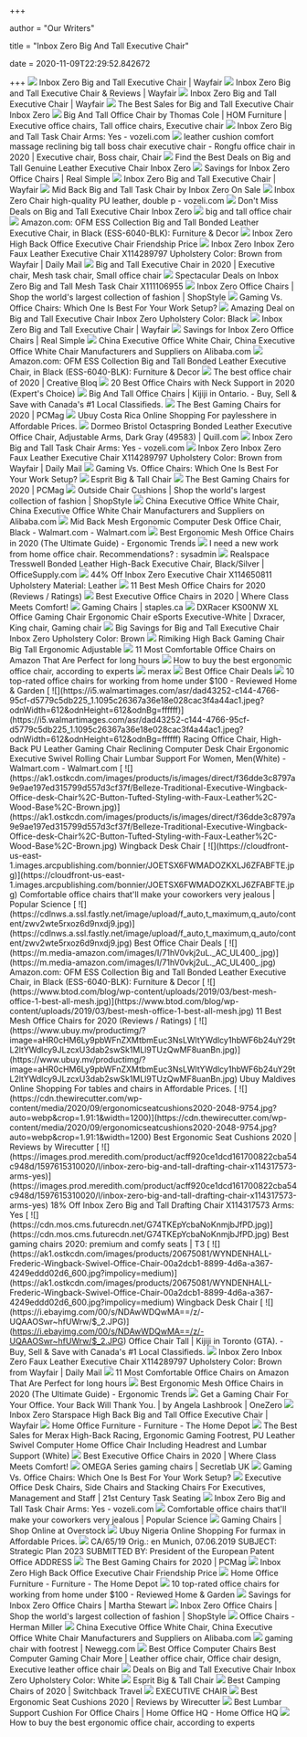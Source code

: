 +++
        
author = "Our Writers"
        
title = "Inbox Zero Big And Tall Executive Chair"
        
date = 2020-11-09T22:29:52.842672
        
+++
[ ![](https://secure.img1-fg.wfcdn.com/im/16676905/resize-h800-w800%5Ecompr-r85/1146/114652175/Big+and+Tall+Executive+Chair.jpg)](https://secure.img1-fg.wfcdn.com/im/16676905/resize-h800-w800%5Ecompr-r85/1146/114652175/Big+and+Tall+Executive+Chair.jpg) Inbox Zero Big and Tall Executive Chair | Wayfair
[ ![](https://secure.img1-fg.wfcdn.com/im/42071207/resize-h800-w800%5Ecompr-r85/3843/38430752/Big+and+Tall+Executive+Chair.jpg)](https://secure.img1-fg.wfcdn.com/im/42071207/resize-h800-w800%5Ecompr-r85/3843/38430752/Big+and+Tall+Executive+Chair.jpg) Inbox Zero Big and Tall Executive Chair & Reviews | Wayfair
[ ![](https://secure.img1-fg.wfcdn.com/im/62867686/resize-h800-w800%5Ecompr-r85/1146/114652590/Big+and+Tall+Executive+Chair.jpg)](https://secure.img1-fg.wfcdn.com/im/62867686/resize-h800-w800%5Ecompr-r85/1146/114652590/Big+and+Tall+Executive+Chair.jpg) Inbox Zero Big and Tall Executive Chair | Wayfair
[ ![](https://images.prod.meredith.com/product/1428d6e804a05822ac7d5d6770b1153e/1594966119107/l/big-and-tall-executive-chair-inbox-zero)](https://images.prod.meredith.com/product/1428d6e804a05822ac7d5d6770b1153e/1594966119107/l/big-and-tall-executive-chair-inbox-zero) The Best Sales for Big and Tall Executive Chair Inbox Zero
[ ![](https://i.pinimg.com/originals/09/b4/6a/09b46a4fad2497e4a0cd6fc9a0bc0be5.jpg)](https://i.pinimg.com/originals/09/b4/6a/09b46a4fad2497e4a0cd6fc9a0bc0be5.jpg) Big And Tall Office Chair by Thomas Cole | HOM Furniture | Executive office  chairs, Tall office chairs, Executive chair
[ ![](https://i.pinimg.com/originals/0d/9e/e9/0d9ee92adfcdfc043519751289f71d7e.jpg)](https://i.pinimg.com/originals/0d/9e/e9/0d9ee92adfcdfc043519751289f71d7e.jpg) Inbox Zero Big and Tall Task Chair Arms: Yes - vozeli.com
[ ![](https://i.pinimg.com/originals/2b/45/f3/2b45f3525bada8b11371f911172f573c.png)](https://i.pinimg.com/originals/2b/45/f3/2b45f3525bada8b11371f911172f573c.png) leather cushion comfort massage reclining big tall boss chair executive  chair - Rongfu office chair in 2020 | Executive chair, Boss chair, Chair
[ ![](https://images.prod.meredith.com/product/a500faacd6018237a2f43871be15934a/1604744201719/l/big-and-tall-genuine-leather-executive-chair-inbox-zero)](https://images.prod.meredith.com/product/a500faacd6018237a2f43871be15934a/1604744201719/l/big-and-tall-genuine-leather-executive-chair-inbox-zero) Find the Best Deals on Big and Tall Genuine Leather Executive Chair Inbox  Zero
[ ![](https://images.prod.meredith.com/product/aec65cf83af7c514d98220d9cc2298d1/1587117821086/m/ergonomic-office-chairs-red-inbox-zero-upholstery-color-black)](https://images.prod.meredith.com/product/aec65cf83af7c514d98220d9cc2298d1/1587117821086/m/ergonomic-office-chairs-red-inbox-zero-upholstery-color-black) Savings for Inbox Zero Office Chairs | Real Simple
[ ![](https://secure.img1-fg.wfcdn.com/im/22936337/resize-h800-w800%5Ecompr-r85/1146/114652326/Big+and+Tall+Executive+Chair.jpg)](https://secure.img1-fg.wfcdn.com/im/22936337/resize-h800-w800%5Ecompr-r85/1146/114652326/Big+and+Tall+Executive+Chair.jpg) Inbox Zero Big and Tall Executive Chair | Wayfair
[ ![](https://secure.img1-fg.wfcdn.com/im/51493828/resize-h310-w310%5Ecompr-r85/3431/114653377/Mid+Back+Big+and+Tall+Task+Chair.jpg)](https://secure.img1-fg.wfcdn.com/im/51493828/resize-h310-w310%5Ecompr-r85/3431/114653377/Mid+Back+Big+and+Tall+Task+Chair.jpg) Mid Back Big and Tall Task Chair by Inbox Zero On Sale
[ ![](https://i.pinimg.com/originals/dc/c9/ef/dcc9efc8c5d632a17f5b4dd717bb5947.jpg)](https://i.pinimg.com/originals/dc/c9/ef/dcc9efc8c5d632a17f5b4dd717bb5947.jpg) Inbox Zero Chair high-quality PU leather, double p - vozeli.com
[ ![](https://images.prod.meredith.com/product/fcbfe14db77e02be388a65b4917a744a/1597831354502/l/big-and-tall-executive-chair-inbox-zero)](https://images.prod.meredith.com/product/fcbfe14db77e02be388a65b4917a744a/1597831354502/l/big-and-tall-executive-chair-inbox-zero) Don't Miss Deals on Big and Tall Executive Chair Inbox Zero
[ ![](https://ak1.ostkcdn.com/images/products/3021447/3/Office-Star-Big-and-Tall-Mesh-Office-Chair-P11166350.jpg)](https://ak1.ostkcdn.com/images/products/3021447/3/Office-Star-Big-and-Tall-Mesh-Office-Chair-P11166350.jpg) big and tall office chair
[ ![](https://m.media-amazon.com/images/I/71UW8MRo81L._AC_.__US500__.jpg)](https://m.media-amazon.com/images/I/71UW8MRo81L._AC_.__US500__.jpg) Amazon.com: OFM ESS Collection Big and Tall Bonded Leather Executive Chair,  in Black (ESS-6040-BLK): Furniture & Decor
[ ![](https://secure.img1-fg.wfcdn.com/im/86898953/resize-h310-w310%5Ecompr-r85/6468/125169393/High+Back+Office+Executive+Chair.jpg)](https://secure.img1-fg.wfcdn.com/im/86898953/resize-h310-w310%5Ecompr-r85/6468/125169393/High+Back+Office+Executive+Chair.jpg) Inbox Zero High Back Office Executive Chair Friendship Price
[ ![](https://d4-pub.bizrate.com/image/obj/13142050171;sq=400)](https://d4-pub.bizrate.com/image/obj/13142050171;sq=400) Inbox Zero Inbox Zero Faux Leather Executive Chair X114289797 Upholstery  Color: Brown from Wayfair | Daily Mail
[ ![](https://i.pinimg.com/originals/3c/c9/fa/3cc9fa202c8ebd1c1c7f3cf0eb89f91e.png)](https://i.pinimg.com/originals/3c/c9/fa/3cc9fa202c8ebd1c1c7f3cf0eb89f91e.png) Big and Tall Executive Chair in 2020 | Executive chair, Mesh task chair,  Small office chair
[ ![](https://images.prod.meredith.com/product/93f11368d9d4fe857ced69ead66e542f/1604225257783/l/inbox-zero-big-and-tall-mesh-task-chair-x111106955)](https://images.prod.meredith.com/product/93f11368d9d4fe857ced69ead66e542f/1604225257783/l/inbox-zero-big-and-tall-mesh-task-chair-x111106955) Spectacular Deals on Inbox Zero Big and Tall Mesh Task Chair X111106955
[ ![](https://img.shopstyle-cdn.com/sim/67/24/6724324bfc93604dedc0dd54b241b8bf_xlarge/big-and-tall-ergonomic-executive-chair-inbox-zero.jpg)](https://img.shopstyle-cdn.com/sim/67/24/6724324bfc93604dedc0dd54b241b8bf_xlarge/big-and-tall-ergonomic-executive-chair-inbox-zero.jpg) Inbox Zero Office Chairs | Shop the world's largest collection of fashion |  ShopStyle
[ ![](https://thumbor.forbes.com/thumbor/711x400/https://specials-images.forbesimg.com/imageserve/5e8e572c93ef920006d3a192/960x0.jpg?fit=scale)](https://thumbor.forbes.com/thumbor/711x400/https://specials-images.forbesimg.com/imageserve/5e8e572c93ef920006d3a192/960x0.jpg?fit=scale) Gaming Vs. Office Chairs: Which One Is Best For Your Work Setup?
[ ![](https://images.prod.meredith.com/product/6d554d71c648ddc7d0aed706cbc5273d/1595930484075/l/big-and-tall-executive-chair-inbox-zero-upholstery-color-black)](https://images.prod.meredith.com/product/6d554d71c648ddc7d0aed706cbc5273d/1595930484075/l/big-and-tall-executive-chair-inbox-zero-upholstery-color-black) Amazing Deal on Big and Tall Executive Chair Inbox Zero Upholstery Color:  Black
[ ![](https://secure.img1-fg.wfcdn.com/im/40052175/resize-h800-w800%5Ecompr-r85/1146/114652612/Big+and+Tall+Executive+Chair.jpg)](https://secure.img1-fg.wfcdn.com/im/40052175/resize-h800-w800%5Ecompr-r85/1146/114652612/Big+and+Tall+Executive+Chair.jpg) Inbox Zero Big and Tall Executive Chair | Wayfair
[ ![](https://images.prod.meredith.com/product/e8da0eeb2163b7fb4669a4b427496058/1587117831454/m/ergonomic-office-chairs-red-inbox-zero-upholstery-color-blue)](https://images.prod.meredith.com/product/e8da0eeb2163b7fb4669a4b427496058/1587117831454/m/ergonomic-office-chairs-red-inbox-zero-upholstery-color-blue) Savings for Inbox Zero Office Chairs | Real Simple
[ ![](https://s.alicdn.com/@sc01/kf/Hc108567f49ba4cac9dbb9362658b601ag.jpg)](https://s.alicdn.com/@sc01/kf/Hc108567f49ba4cac9dbb9362658b601ag.jpg) China Executive Office White Chair, China Executive Office White Chair  Manufacturers and Suppliers on Alibaba.com
[ ![](https://m.media-amazon.com/images/S/aplus-media/vc/40c69f4f-d30e-42c0-896e-cd339ef11241._SR150,300_.jpg)](https://m.media-amazon.com/images/S/aplus-media/vc/40c69f4f-d30e-42c0-896e-cd339ef11241._SR150,300_.jpg) Amazon.com: OFM ESS Collection Big and Tall Bonded Leather Executive Chair,  in Black (ESS-6040-BLK): Furniture & Decor
[ ![](https://cdn.mos.cms.futurecdn.net/NkRwHsoDezP3MuJnwDvjhh.jpg)](https://cdn.mos.cms.futurecdn.net/NkRwHsoDezP3MuJnwDvjhh.jpg) The best office chair of 2020 | Creative Bloq
[ ![](https://cdn.autonomous.ai/static/upload/images/common/upload/20201022/20-Best-Office-Chairs-with-Neck-Support-in-2020-Experts-Choice_10462e025e90.jpg)](https://cdn.autonomous.ai/static/upload/images/common/upload/20201022/20-Best-Office-Chairs-with-Neck-Support-in-2020-Experts-Choice_10462e025e90.jpg) 20 Best Office Chairs with Neck Support in 2020 (Expert's Choice)
[ ![](https://i.ebayimg.com/images/g/9msAAOSwQZFdnghq/s-l200.jpg)](https://i.ebayimg.com/images/g/9msAAOSwQZFdnghq/s-l200.jpg) Big And Tall Office Chairs | Kijiji in Ontario. - Buy, Sell & Save with  Canada's #1 Local Classifieds.
[ ![](https://i.pcmag.com/imagery/reviews/00yJS0v45fMMdRvhAp53QsN-4.1569474653.fit_lpad.size_625x365.jpg)](https://i.pcmag.com/imagery/reviews/00yJS0v45fMMdRvhAp53QsN-4.1569474653.fit_lpad.size_625x365.jpg) The Best Gaming Chairs for 2020 | PCMag
[ ![](https://www.ubuy.cr/productimg/?image=aHR0cHM6Ly9pbWFnZXMtbmEuc3NsLWltYWdlcy1hbWF6b24uY29tL2ltYWdlcy9JLzcxc21uYWZaeS1MLl9TUzQwMF8uanBn.jpg)](https://www.ubuy.cr/productimg/?image=aHR0cHM6Ly9pbWFnZXMtbmEuc3NsLWltYWdlcy1hbWF6b24uY29tL2ltYWdlcy9JLzcxc21uYWZaeS1MLl9TUzQwMF8uanBn.jpg) Ubuy Costa Rica Online Shopping For paylesshere in Affordable Prices.
[ ![](https://www.quill.com/is/image/Quill/s1130103_s7?iv=RLYpN3&wid=1080&hei=1080&fit=fit,1)](https://www.quill.com/is/image/Quill/s1130103_s7?iv=RLYpN3&wid=1080&hei=1080&fit=fit,1) Dormeo Bristol Octaspring Bonded Leather Executive Office Chair, Adjustable  Arms, Dark Gray (49583) | Quill.com
[ ![](https://i.pinimg.com/originals/03/93/21/039321e608ed5b66f6ec50f6f5f54fe3.jpg)](https://i.pinimg.com/originals/03/93/21/039321e608ed5b66f6ec50f6f5f54fe3.jpg) Inbox Zero Big and Tall Task Chair Arms: Yes - vozeli.com
[ ![](https://secure.img1-ag.wfcdn.com/im/47024712/resize-h400-w400%5Ecompr-r85/1208/120822019/.jpg)](https://secure.img1-ag.wfcdn.com/im/47024712/resize-h400-w400%5Ecompr-r85/1208/120822019/.jpg) Inbox Zero Inbox Zero Faux Leather Executive Chair X114289797 Upholstery  Color: Brown from Wayfair | Daily Mail
[ ![](https://specials-images.forbesimg.com/imageserve/5e8f5c14b4aaaa0006ecf1fd/960x0.jpg?fit=scale)](https://specials-images.forbesimg.com/imageserve/5e8f5c14b4aaaa0006ecf1fd/960x0.jpg?fit=scale) Gaming Vs. Office Chairs: Which One Is Best For Your Work Setup?
[ ![](https://www.source.ca/wp-content/uploads/2017/09/44088A.jpg)](https://www.source.ca/wp-content/uploads/2017/09/44088A.jpg) Esprit Big & Tall Chair
[ ![](https://i.pcmag.com/imagery/roundups/01nItxF7gLV1QBkVufORlYb-2..1569470766.jpg)](https://i.pcmag.com/imagery/roundups/01nItxF7gLV1QBkVufORlYb-2..1569470766.jpg) The Best Gaming Chairs for 2020 | PCMag
[ ![](https://img.shopstyle-cdn.com/sim/7a/50/7a508a0c49de37dca913bd13e569d8f2_best/big-tall-office-executive-chair-inbox-zero.jpg)](https://img.shopstyle-cdn.com/sim/7a/50/7a508a0c49de37dca913bd13e569d8f2_best/big-tall-office-executive-chair-inbox-zero.jpg) Outside Chair Cushions | Shop the world's largest collection of fashion |  ShopStyle
[ ![](https://s.alicdn.com/@sc01/kf/Hf07ca7f073cd4379a34648a3e9170808T.jpg)](https://s.alicdn.com/@sc01/kf/Hf07ca7f073cd4379a34648a3e9170808T.jpg) China Executive Office White Chair, China Executive Office White Chair  Manufacturers and Suppliers on Alibaba.com
[ ![](https://i5.walmartimages.com/asr/f4cc8075-9bc6-4db5-949b-a0890cee3f0a_1.acbcbca03599e111d8b0297624902c83.jpeg?odnWidth=612&odnHeight=612&odnBg=ffffff)](https://i5.walmartimages.com/asr/f4cc8075-9bc6-4db5-949b-a0890cee3f0a_1.acbcbca03599e111d8b0297624902c83.jpeg?odnWidth=612&odnHeight=612&odnBg=ffffff) Mid Back Mesh Ergonomic Computer Desk Office Chair, Black - Walmart.com -  Walmart.com
[ ![](http://ergonomictrends.com/wp-content/uploads/2019/12/best-mesh-office-chairs.jpg)](http://ergonomictrends.com/wp-content/uploads/2019/12/best-mesh-office-chairs.jpg) Best Ergonomic Mesh Office Chairs in 2020 (The Ultimate Guide) - Ergonomic  Trends
[ ![](https://external-preview.redd.it/7oHsb48QtRbnGM_VO_MAhiaaJbUtddr3chVs5u69Uus.jpg?auto=webp&s=3009c43cf390e2f24ea3bf7231271a37adb8f373)](https://external-preview.redd.it/7oHsb48QtRbnGM_VO_MAhiaaJbUtddr3chVs5u69Uus.jpg?auto=webp&s=3009c43cf390e2f24ea3bf7231271a37adb8f373) I need a new work from home office chair. Recommendations? : sysadmin
[ ![](https://de2wfhoo6xqi5.cloudfront.net/orig/ab6/962/d560dca1e880a007f8086990c9d45aeeec.jpg)](https://de2wfhoo6xqi5.cloudfront.net/orig/ab6/962/d560dca1e880a007f8086990c9d45aeeec.jpg) Realspace Tresswell Bonded Leather High-Back Executive Chair, Black/Silver  | OfficeSupply.com
[ ![](https://images.prod.meredith.com/product/ca0f0f70efb0f0139733c5209296a8b4/1598781883477/l/inbox-zero-executive-chair-x114650811-upholstery-material-leather)](https://images.prod.meredith.com/product/ca0f0f70efb0f0139733c5209296a8b4/1598781883477/l/inbox-zero-executive-chair-x114650811-upholstery-material-leather) 44% Off Inbox Zero Executive Chair X114650811 Upholstery Material: Leather
[ ![](https://www.btod.com/blog/wp-content/uploads/2019/03/best-mesh-office-chairs-2020-blog-header.jpg)](https://www.btod.com/blog/wp-content/uploads/2019/03/best-mesh-office-chairs-2020-blog-header.jpg) 11 Best Mesh Office Chairs for 2020 (Reviews / Ratings)
[ ![](https://thegeniusreview.com/wp-content/uploads/2017/12/81SOvTJC1pL._SY587_.jpg)](https://thegeniusreview.com/wp-content/uploads/2017/12/81SOvTJC1pL._SY587_.jpg) Best Executive Office Chairs in 2020 | Where Class Meets Comfort!
[ ![](https://cdn.shopify.com/s/files/1/0036/4806/1509/products/0cbe96ba2ae59d922a24b553e5f99e8a0c82d1a3_square2956058_1.jpg?v=1601849981)](https://cdn.shopify.com/s/files/1/0036/4806/1509/products/0cbe96ba2ae59d922a24b553e5f99e8a0c82d1a3_square2956058_1.jpg?v=1601849981) Gaming Chairs | staples.ca
[ ![](https://i.pinimg.com/originals/36/8c/cd/368ccd3087d59e4f17488aaa7851b1bb.jpg)](https://i.pinimg.com/originals/36/8c/cd/368ccd3087d59e4f17488aaa7851b1bb.jpg) DXRacer KS00NW XL Office Gaming Chair Ergonomic Chair eSports Executive-White  | Dxracer, King chair, Gaming chair
[ ![](https://images.prod.meredith.com/product/4a08339c87e89acf24c8010e958970cc/1595930478739/l/big-and-tall-executive-chair-inbox-zero-upholstery-color-brown)](https://images.prod.meredith.com/product/4a08339c87e89acf24c8010e958970cc/1595930478739/l/big-and-tall-executive-chair-inbox-zero-upholstery-color-brown) Big Savings for Big and Tall Executive Chair Inbox Zero Upholstery Color:  Brown
[ ![](https://images-na.ssl-images-amazon.com/images/I/61shX1Jk73L._AA200_.jpg)](https://images-na.ssl-images-amazon.com/images/I/61shX1Jk73L._AA200_.jpg) Rimiking High Back Gaming Chair Big Tall Ergonomic Adjustable
[ ![](https://officechairjudge.com/wp-content/uploads/2019/06/La-Z-Boy-Delano-Big-Tall-Executive-Bonded-Leather-Office-Chair.jpg?x61104)](https://officechairjudge.com/wp-content/uploads/2019/06/La-Z-Boy-Delano-Big-Tall-Executive-Bonded-Leather-Office-Chair.jpg?x61104) 11 Most Comfortable Office Chairs on Amazon That Are Perfect for long hours
[ ![](https://media2.s-nbcnews.com/i/newscms/2020_25/3390893/ergonomic-office-chairs-kr-2x1-tease-200618_38008296185ce90fd52b401caf79df24.jpg)](https://media2.s-nbcnews.com/i/newscms/2020_25/3390893/ergonomic-office-chairs-kr-2x1-tease-200618_38008296185ce90fd52b401caf79df24.jpg) How to buy the best ergonomic office chair, according to experts
[ ![](http://www.merax.com/images/meraxoffice/1-16.jpg)](http://www.merax.com/images/meraxoffice/1-16.jpg) merax
[ ![](https://cdlnws.a.ssl.fastly.net/image/upload/f_auto,t_maximum,q_auto/content/t1rxleuin6rxqpvaezm9.jpg)](https://cdlnws.a.ssl.fastly.net/image/upload/f_auto,t_maximum,q_auto/content/t1rxleuin6rxqpvaezm9.jpg) Best Office Chair Deals
[ ![](https://reviewed-com-res.cloudinary.com/image/fetch/s---1Zdd8zF--/b_white,c_limit,cs_srgb,f_auto,fl_progressive.strip_profile,g_center,q_auto,w_792/https://reviewed-production.s3.amazonaws.com/attachment/7de15e60b9274a96/2.png)](https://reviewed-com-res.cloudinary.com/image/fetch/s---1Zdd8zF--/b_white,c_limit,cs_srgb,f_auto,fl_progressive.strip_profile,g_center,q_auto,w_792/https://reviewed-production.s3.amazonaws.com/attachment/7de15e60b9274a96/2.png) 10 top-rated office chairs for working from home under $100 - Reviewed Home  & Garden
[ ![](https://i5.walmartimages.com/asr/dad43252-c144-4766-95cf-d5779c5db225_1.1095c26367a36e18e028cac3f4a44ac1.jpeg?odnWidth=612&odnHeight=612&odnBg=ffffff)](https://i5.walmartimages.com/asr/dad43252-c144-4766-95cf-d5779c5db225_1.1095c26367a36e18e028cac3f4a44ac1.jpeg?odnWidth=612&odnHeight=612&odnBg=ffffff) Racing Office Chair, High-Back PU Leather Gaming Chair Reclining Computer Desk  Chair Ergonomic Executive Swivel Rolling Chair Lumbar Support For Women,  Men(White) - Walmart.com - Walmart.com
[ ![](https://ak1.ostkcdn.com/images/products/is/images/direct/f36dde3c8797a9e9ae197ed315799d557d3cf37f/Belleze-Traditional-Executive-Wingback-Office-desk-Chair%2C-Button-Tufted-Styling-with-Faux-Leather%2C-Wood-Base%2C-Brown.jpg)](https://ak1.ostkcdn.com/images/products/is/images/direct/f36dde3c8797a9e9ae197ed315799d557d3cf37f/Belleze-Traditional-Executive-Wingback-Office-desk-Chair%2C-Button-Tufted-Styling-with-Faux-Leather%2C-Wood-Base%2C-Brown.jpg) Wingback Desk Chair
[ ![](https://cloudfront-us-east-1.images.arcpublishing.com/bonnier/JOETSX6FWMADOZKXLJ6ZFABFTE.jpg)](https://cloudfront-us-east-1.images.arcpublishing.com/bonnier/JOETSX6FWMADOZKXLJ6ZFABFTE.jpg) Comfortable office chairs that'll make your coworkers very jealous |  Popular Science
[ ![](https://cdlnws.a.ssl.fastly.net/image/upload/f_auto,t_maximum,q_auto/content/zwv2wte5rxoz6d9nxdj9.jpg)](https://cdlnws.a.ssl.fastly.net/image/upload/f_auto,t_maximum,q_auto/content/zwv2wte5rxoz6d9nxdj9.jpg) Best Office Chair Deals
[ ![](https://m.media-amazon.com/images/I/71hV0vkj2uL._AC_UL400_.jpg)](https://m.media-amazon.com/images/I/71hV0vkj2uL._AC_UL400_.jpg) Amazon.com: OFM ESS Collection Big and Tall Bonded Leather Executive Chair,  in Black (ESS-6040-BLK): Furniture & Decor
[ ![](https://www.btod.com/blog/wp-content/uploads/2019/03/best-mesh-office-1-best-all-mesh.jpg)](https://www.btod.com/blog/wp-content/uploads/2019/03/best-mesh-office-1-best-all-mesh.jpg) 11 Best Mesh Office Chairs for 2020 (Reviews / Ratings)
[ ![](https://www.ubuy.mv/productimg/?image=aHR0cHM6Ly9pbWFnZXMtbmEuc3NsLWltYWdlcy1hbWF6b24uY29tL2ltYWdlcy9JLzcxU3dab2swSk1MLl9TUzQwMF8uanBn.jpg)](https://www.ubuy.mv/productimg/?image=aHR0cHM6Ly9pbWFnZXMtbmEuc3NsLWltYWdlcy1hbWF6b24uY29tL2ltYWdlcy9JLzcxU3dab2swSk1MLl9TUzQwMF8uanBn.jpg) Ubuy Maldives Online Shopping For tables and chairs in Affordable Prices.
[ ![](https://cdn.thewirecutter.com/wp-content/media/2020/09/ergonomicseatcushions2020-2048-9754.jpg?auto=webp&crop=1.91:1&width=1200)](https://cdn.thewirecutter.com/wp-content/media/2020/09/ergonomicseatcushions2020-2048-9754.jpg?auto=webp&crop=1.91:1&width=1200) Best Ergonomic Seat Cushions 2020 | Reviews by Wirecutter
[ ![](https://images.prod.meredith.com/product/acff920ce1dcd161700822cba54c948d/1597615310020/l/inbox-zero-big-and-tall-drafting-chair-x114317573-arms-yes)](https://images.prod.meredith.com/product/acff920ce1dcd161700822cba54c948d/1597615310020/l/inbox-zero-big-and-tall-drafting-chair-x114317573-arms-yes) 18% Off Inbox Zero Big and Tall Drafting Chair X114317573 Arms: Yes
[ ![](https://cdn.mos.cms.futurecdn.net/G74TKEpYcbaNoKnmjbJfPD.jpg)](https://cdn.mos.cms.futurecdn.net/G74TKEpYcbaNoKnmjbJfPD.jpg) Best gaming chairs 2020: premium and comfy seats | T3
[ ![](https://ak1.ostkcdn.com/images/products/20675081/WYNDENHALL-Frederic-Wingback-Swivel-Office-Chair-00a2dcb1-8899-4d6a-a367-4249eddd02d6_600.jpg?impolicy=medium)](https://ak1.ostkcdn.com/images/products/20675081/WYNDENHALL-Frederic-Wingback-Swivel-Office-Chair-00a2dcb1-8899-4d6a-a367-4249eddd02d6_600.jpg?impolicy=medium) Wingback Desk Chair
[ ![](https://i.ebayimg.com/00/s/NDAwWDQwMA==/z/-UQAAOSwr~hfUWrw/$_2.JPG)](https://i.ebayimg.com/00/s/NDAwWDQwMA==/z/-UQAAOSwr~hfUWrw/$_2.JPG) Office Chair Tall | Kijiji in Toronto (GTA). - Buy, Sell & Save with  Canada's #1 Local Classifieds.
[ ![](https://secure.img1-ag.wfcdn.com/im/17629794/resize-h400-w400%5Ecompr-r85/1005/100514572/.jpg)](https://secure.img1-ag.wfcdn.com/im/17629794/resize-h400-w400%5Ecompr-r85/1005/100514572/.jpg) Inbox Zero Inbox Zero Faux Leather Executive Chair X114289797 Upholstery  Color: Brown from Wayfair | Daily Mail
[ ![](https://officechairjudge.com/wp-content/uploads/2017/09/KILLABEE-Big-and-Tall-400lb-Memory-Foam-Gaming-Chair.jpg?x61104)](https://officechairjudge.com/wp-content/uploads/2017/09/KILLABEE-Big-and-Tall-400lb-Memory-Foam-Gaming-Chair.jpg?x61104) 11 Most Comfortable Office Chairs on Amazon That Are Perfect for long hours
[ ![](http://ergonomictrends.com/wp-content/uploads/2018/10/SPACE-Seating-Big-Tall-chair-review.jpg)](http://ergonomictrends.com/wp-content/uploads/2018/10/SPACE-Seating-Big-Tall-chair-review.jpg) Best Ergonomic Mesh Office Chairs in 2020 (The Ultimate Guide) - Ergonomic  Trends
[ ![](https://miro.medium.com/max/1940/0*30Z2hi9lgBVf95jB)](https://miro.medium.com/max/1940/0*30Z2hi9lgBVf95jB) Get a Gaming Chair For Your Office. Your Back Will Thank You. | by Angela  Lashbrook | OneZero
[ ![](https://secure.img1-fg.wfcdn.com/im/63973654/resize-h600-w600%5Ecompr-r85/1251/125193950/Starspace+High+Back+Big+and+Tall+Office+Executive+Chair.jpg)](https://secure.img1-fg.wfcdn.com/im/63973654/resize-h600-w600%5Ecompr-r85/1251/125193950/Starspace+High+Back+Big+and+Tall+Office+Executive+Chair.jpg) Inbox Zero Starspace High Back Big and Tall Office Executive Chair | Wayfair
[ ![](https://images.homedepot-static.com/productImages/fc5218e5-1c1f-4884-9fb7-1efcd499b4bd/svn/black-merax-ergonomic-chairs-pp189619baa-64_400.jpg)](https://images.homedepot-static.com/productImages/fc5218e5-1c1f-4884-9fb7-1efcd499b4bd/svn/black-merax-ergonomic-chairs-pp189619baa-64_400.jpg) Home Office Furniture - Furniture - The Home Depot
[ ![](https://images.prod.meredith.com/product/798c9d1130e2b7b1cc7cf1f73c6d4b81/1596708268893/m/office-mid-back-swivel-lumbar-support-desk-computer-ergonomic-mesh-chair-with-armrest-black-inbox-zero)](https://images.prod.meredith.com/product/798c9d1130e2b7b1cc7cf1f73c6d4b81/1596708268893/m/office-mid-back-swivel-lumbar-support-desk-computer-ergonomic-mesh-chair-with-armrest-black-inbox-zero) The Best Sales for Merax High-Back Racing, Ergonomic Gaming Footrest, PU  Leather Swivel Computer Home Office Chair Including Headrest and Lumbar  Support (White)
[ ![](https://thegeniusreview.com/wp-content/uploads/2017/12/AmazonBasics-High-Back-Executive-Chair-Black.jpg)](https://thegeniusreview.com/wp-content/uploads/2017/12/AmazonBasics-High-Back-Executive-Chair-Black.jpg) Best Executive Office Chairs in 2020 | Where Class Meets Comfort!
[ ![](https://cdn.shopify.com/s/files/1/2124/8169/files/turntable_2020_OM_pu_stealth_2-min.jpg?v=2079812668809504478)](https://cdn.shopify.com/s/files/1/2124/8169/files/turntable_2020_OM_pu_stealth_2-min.jpg?v=2079812668809504478) OMEGA Series gaming chairs | Secretlab UK
[ ![](https://thumbor.forbes.com/thumbor/trim/0x0:359x500/fit-in/359x500/smart/https://specials-images.forbesimg.com/imageserve/5e8f7482c12c240007af3a7b/0x0.jpg)](https://thumbor.forbes.com/thumbor/trim/0x0:359x500/fit-in/359x500/smart/https://specials-images.forbesimg.com/imageserve/5e8f7482c12c240007af3a7b/0x0.jpg) Gaming Vs. Office Chairs: Which One Is Best For Your Work Setup?
[ ![](https://smhttp-ssl-87908.nexcesscdn.net/media/wysiwyg/X_Chair/home/banner_xchair2_animated2.png)](https://smhttp-ssl-87908.nexcesscdn.net/media/wysiwyg/X_Chair/home/banner_xchair2_animated2.png) Executive Office Desk Chairs, Side Chairs and Stacking Chairs For  Executives, Management and Staff | 21st Century Task Seating
[ ![](https://i.pinimg.com/originals/a6/3c/36/a63c363ea443fe8be90369ddd144b032.jpg)](https://i.pinimg.com/originals/a6/3c/36/a63c363ea443fe8be90369ddd144b032.jpg) Inbox Zero Big and Tall Task Chair Arms: Yes - vozeli.com
[ ![](https://cloudfront-us-east-1.images.arcpublishing.com/bonnier/CB2VB7T4DFKDX4PHJ2QOSIAIKY.jpg)](https://cloudfront-us-east-1.images.arcpublishing.com/bonnier/CB2VB7T4DFKDX4PHJ2QOSIAIKY.jpg) Comfortable office chairs that'll make your coworkers very jealous |  Popular Science
[ ![](https://ak1.ostkcdn.com/images/products/is/images/direct/708b6d6de52e1f70affe066aa9892e1df5412348/Respawn-400-Big-and-Tall-Racing-Style-Gaming-Chair.jpg?imwidth=480&impolicy=medium)](https://ak1.ostkcdn.com/images/products/is/images/direct/708b6d6de52e1f70affe066aa9892e1df5412348/Respawn-400-Big-and-Tall-Racing-Style-Gaming-Chair.jpg?imwidth=480&impolicy=medium) Gaming Chairs | Shop Online at Overstock
[ ![](https://www.u-buy.com.ng/productimg/?image=aHR0cHM6Ly9pbWFnZXMtbmEuc3NsLWltYWdlcy1hbWF6b24uY29tL2ltYWdlcy9JLzcxTkM4ZVYtSlJMLl9TUzQwMF8uanBn.jpg)](https://www.u-buy.com.ng/productimg/?image=aHR0cHM6Ly9pbWFnZXMtbmEuc3NsLWltYWdlcy1hbWF6b24uY29tL2ltYWdlcy9JLzcxTkM4ZVYtSlJMLl9TUzQwMF8uanBn.jpg) Ubuy Nigeria Online Shopping For furmax in Affordable Prices.
[ ![](x-raw-image:///e042c263d2d8e29716516ed346f45caa9ddf09d3b40935d431ffca01b0826b50)](x-raw-image:///e042c263d2d8e29716516ed346f45caa9ddf09d3b40935d431ffca01b0826b50) CA/65/19 Orig.: en Munich, 07.06.2019 SUBJECT: Strategic Plan 2023  SUBMITTED BY: President of the European Patent Office ADDRESS
[ ![](https://i.pcmag.com/imagery/roundups/01nItxF7gLV1QBkVufORlYb-7..1589994508.jpg)](https://i.pcmag.com/imagery/roundups/01nItxF7gLV1QBkVufORlYb-7..1589994508.jpg) The Best Gaming Chairs for 2020 | PCMag
[ ![](https://secure.img1-fg.wfcdn.com/im/20974491/resize-h310-w310%5Ecompr-r85/8521/79141872/Aubin+Task+Chair.jpg)](https://secure.img1-fg.wfcdn.com/im/20974491/resize-h310-w310%5Ecompr-r85/8521/79141872/Aubin+Task+Chair.jpg) Inbox Zero High Back Office Executive Chair Friendship Price
[ ![](https://images.homedepot-static.com/productImages/11f6993d-5844-4f56-9be3-6124ea45fdd6/svn/walnut-brown-linon-home-decor-office-chairs-178403nat01u-64_600.jpg)](https://images.homedepot-static.com/productImages/11f6993d-5844-4f56-9be3-6124ea45fdd6/svn/walnut-brown-linon-home-decor-office-chairs-178403nat01u-64_600.jpg) Home Office Furniture - Furniture - The Home Depot
[ ![](https://reviewed-com-res.cloudinary.com/image/fetch/s--cSPEdHrO--/b_white,c_limit,cs_srgb,f_auto,fl_progressive.strip_profile,g_center,q_auto,w_972/https://reviewed-production.s3.amazonaws.com/1585322073185/Hero.png)](https://reviewed-com-res.cloudinary.com/image/fetch/s--cSPEdHrO--/b_white,c_limit,cs_srgb,f_auto,fl_progressive.strip_profile,g_center,q_auto,w_972/https://reviewed-production.s3.amazonaws.com/1585322073185/Hero.png) 10 top-rated office chairs for working from home under $100 - Reviewed Home  & Garden
[ ![](https://images.prod.meredith.com/product/3df53d62d60653c1004835aef496f202/1597010607219/m/inbox-zero-high-back-big-and-tall-400lb-bonded-leather-office-chair-large-executive-desk-computer-swivel-chair-heavy-duty-metal-base-adjustable-tilt-angle-ergonomic-design-for-lumbar-support-x11427616)](https://images.prod.meredith.com/product/3df53d62d60653c1004835aef496f202/1597010607219/m/inbox-zero-high-back-big-and-tall-400lb-bonded-leather-office-chair-large-executive-desk-computer-swivel-chair-heavy-duty-metal-base-adjustable-tilt-angle-ergonomic-design-for-lumbar-support-x11427616) Savings for Inbox Zero Office Chairs | Martha Stewart
[ ![](https://img.shopstyle-cdn.com/sim/3f/c4/3fc490decbada7d80dd24dda36169e8b_xlarge/mid-back-big-and-tall-mesh-task-chair-inbox-zero.jpg)](https://img.shopstyle-cdn.com/sim/3f/c4/3fc490decbada7d80dd24dda36169e8b_xlarge/mid-back-big-and-tall-mesh-task-chair-inbox-zero.jpg) Inbox Zero Office Chairs | Shop the world's largest collection of fashion |  ShopStyle
[ ![](https://www.hermanmiller.com/content/dam/hmicom/page_assets/products/eames_executive_chairs/th_prd_eames_executive_chairs_office_chairs_hv.jpg)](https://www.hermanmiller.com/content/dam/hmicom/page_assets/products/eames_executive_chairs/th_prd_eames_executive_chairs_office_chairs_hv.jpg) Office Chairs - Herman Miller
[ ![](https://s.alicdn.com/@sc01/kf/H0cff61dabbc24550add3aa075ae04be8p.jpg)](https://s.alicdn.com/@sc01/kf/H0cff61dabbc24550add3aa075ae04be8p.jpg) China Executive Office White Chair, China Executive Office White Chair  Manufacturers and Suppliers on Alibaba.com
[ ![](https://c1.neweggimages.com/ProductImageCompressAll300/A00V_1320525618862963837YM7vDYBbM.jpg)](https://c1.neweggimages.com/ProductImageCompressAll300/A00V_1320525618862963837YM7vDYBbM.jpg) gaming chair with footrest | Newegg.com
[ ![](https://i.pinimg.com/originals/e8/6c/c2/e86cc295c219804512b9c0862d5e1691.jpg)](https://i.pinimg.com/originals/e8/6c/c2/e86cc295c219804512b9c0862d5e1691.jpg) Best Office Computer Chairs Best Computer Gaming Chair More | Leather office  chair, Office chair design, Executive leather office chair
[ ![](https://images.prod.meredith.com/product/9774d7608900e0d1ad92d56e2033c3db/1595930489763/l/big-and-tall-executive-chair-inbox-zero-upholstery-color-white)](https://images.prod.meredith.com/product/9774d7608900e0d1ad92d56e2033c3db/1595930489763/l/big-and-tall-executive-chair-inbox-zero-upholstery-color-white) Deals on Big and Tall Executive Chair Inbox Zero Upholstery Color: White
[ ![](https://www.source.ca/wp-content/uploads/2020/08/Julep_with_Arms-450x450.jpg)](https://www.source.ca/wp-content/uploads/2020/08/Julep_with_Arms-450x450.jpg) Esprit Big & Tall Chair
[ ![](https://www.switchbacktravel.com/sites/default/files/inline-images/Yeti%20Trailhead%20camping%20chair.jpg)](https://www.switchbacktravel.com/sites/default/files/inline-images/Yeti%20Trailhead%20camping%20chair.jpg) Best Camping Chairs of 2020 | Switchback Travel
[ ![](x-raw-image:///156864925d1fc0214ee30ab3e5ce049fa3286892957da8042c90bac68c1447bc)](x-raw-image:///156864925d1fc0214ee30ab3e5ce049fa3286892957da8042c90bac68c1447bc) EXECUTIVE CHAIR
[ ![](https://cdn.thewirecutter.com/wp-content/media/2020/09/ergonomicseatcushions2020-2048-9756.jpg)](https://cdn.thewirecutter.com/wp-content/media/2020/09/ergonomicseatcushions2020-2048-9756.jpg) Best Ergonomic Seat Cushions 2020 | Reviews by Wirecutter
[ ![](https://homeofficehq.net/wp-content/uploads/2020/10/11-Best-Office-Chairs-for-Upper-Back-Pain-in-2020-760x421.png)](https://homeofficehq.net/wp-content/uploads/2020/10/11-Best-Office-Chairs-for-Upper-Back-Pain-in-2020-760x421.png) Best Lumbar Support Cushion For Office Chairs | Home Office HQ - Home Office  HQ
[ ![](https://media3.s-nbcnews.com/j/newscms/2020_38/3412297/31babiqwkdl-5f6130d3e9387_3c25c017f9013d72617c2de1ac5c7896.fit-260w.jpg)](https://media3.s-nbcnews.com/j/newscms/2020_38/3412297/31babiqwkdl-5f6130d3e9387_3c25c017f9013d72617c2de1ac5c7896.fit-260w.jpg) How to buy the best ergonomic office chair, according to experts
